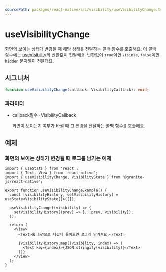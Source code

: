 ```yaml
---
sourcePath: packages/react-native/src/visibility/useVisibilityChange.ts
---
```


# useVisibilityChange

화면의 보이는 상태가 변경될 때 해당 상태를 전달하는 콜백 함수를 호출해요.
이 콜백 함수에는 [useVisibility](/ko/reference/react-native/screen-control/useVisibility)의 반환값이 전달돼요. 반환값이 `true`이면 `visible`, `false`이면 `hidden` 문자열이 전달돼요.

## 시그니처

```typescript
function useVisibilityChange(callback: VisibilityCallback): void;
```

### 파라미터

<ul class="post-parameters-ul">
  <li class="post-parameters-li post-parameters-li-root">
    <span class="post-parameters--name">callback</span><span class="post-parameters--required">필수</span> · <span class="post-parameters--type">VisibilityCallback</span>
    <br />
    <p class="post-parameters--description">화면이 보이는지 여부가 바뀔 때 그 변경을 전달하는 콜백 함수를 호출해요.</p>
  </li>
</ul>

## 예제

### 화면의 보이는 상태가 변경될 때 로그를 남기는 예제

```tsx
import { useState } from 'react';
import { Text, View } from 'react-native';
import { useVisibilityChange, VisibilityState } from '@granite-js/react-native';

export function UseVisibilityChangeExample() {
  const [visibilityHistory, setVisibilityHistory] = useState<VisibilityState[]>([]);

  useVisibilityChange((visibility) => {
    setVisibilityHistory((prev) => [...prev, visibility]);
  });

  return (
    <View>
      <Text>홈 화면으로 나갔다 들어오면 로그가 남겨져요.</Text>

      {visibilityHistory.map((visibility, index) => (
        <Text key={index}>{JSON.stringify(visibility)}</Text>
      ))}
    </View>
  );
}
```
